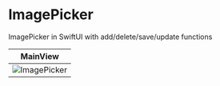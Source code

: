 # ImagePicker
 ImagePicker in SwiftUI with add/delete/save/update functions
 
 | MainView  |
| ------------- |
| ![ImagePicker](https://github.com/dsm5e/ImagePicker/assets/88927934/7cb735df-c659-440e-873c-7060625d4b3c) |

